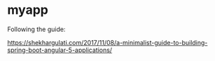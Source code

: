 # myapp

Following the guide:

https://shekhargulati.com/2017/11/08/a-minimalist-guide-to-building-spring-boot-angular-5-applications/
